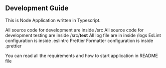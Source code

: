 ## Development Guide

This is Node Application written in Typescript.

All source code for development are inside /src
All source code for development testing are inside /src/**test**
All log file are in inside /logs
EsLint configuration is inside .eslintrc
Prettier Formatter configuration is inside .prettier

You can read all the requirements and how to start application in README file
